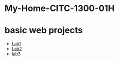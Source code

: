 # My-Home-CITC-1300-01H
<h1>basic web projects</h1>

<ul>
	<li><a href="lab1/index.html">Lab1</a></li>
	<li><a href="lab2/index.html" target="blank">Lab2</a></li>
	<li><a href="lab3/index.html" target="blank">lab3</a></li>
</ul>
